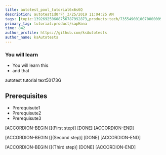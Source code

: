 ```yaml
---
title: autotest_pool_tutorial6x6s6Q
description: autotest1d0rFj_3/25/2019 11:04:25 AM
tags: [topic:139269250608756787992873,products:tech/73554900100700000996,tutorial:experience/advanced]
primary_tag: tutorial:product/sapHana
time: 842
author_profile: https://github.com/ksAutotests
author_name: ksAutotests
---
```

### You will learn
- You will learn this
- and that

autotest tutorial text50173G

## Prerequisites
- Prerequisute1
- Prerequisute2
- Prerequisute3

[ACCORDION-BEGIN [](First step)]
[DONE]
[ACCORDION-END]

[ACCORDION-BEGIN [](Second step)]
[DONE]
[ACCORDION-END]

[ACCORDION-BEGIN [](Third step)]
[DONE]
[ACCORDION-END]

